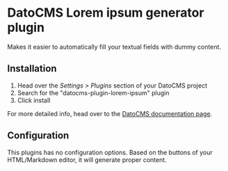 # DatoCMS Lorem ipsum generator plugin

Makes it easier to automatically fill your textual fields with dummy content.

## Installation

1. Head over the *Settings > Plugins* section of your DatoCMS project
2. Search for the "datocms-plugin-lorem-ipsum" plugin
3. Click install

For more detailed info, head over to the [DatoCMS documentation page](https://www.datocms.com/docs/plugins/install/).

## Configuration

This plugins has no configuration options. Based on the buttons of your HTML/Markdown editor, it will generate proper content.